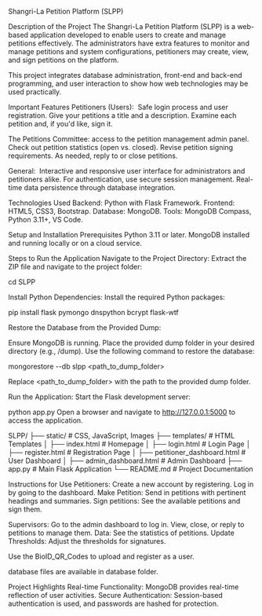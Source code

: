 Shangri-La Petition Platform (SLPP)

Description of the Project
The Shangri-La Petition Platform (SLPP) is a web-based application developed to enable users to create and manage petitions effectively. The administrators have extra features to monitor and manage petitions and system configurations, petitioners may create, view, and sign petitions on the platform.

This project integrates database administration, front-end and back-end programming, and user interaction to show how web technologies may be used practically.

Important Features
Petitioners (Users): 
Safe login process and user registration.
Give your petitions a title and a description.
Examine each petition and, if you'd like, sign it.

The Petitions Committee:
access to the petition management admin panel.
Check out petition statistics (open vs. closed).
Revise petition signing requirements.
As needed, reply to or close petitions.

General: 
Interactive and responsive user interface for administrators and petitioners alike.
For authentication, use secure session management.
Real-time data persistence through database integration.

Technologies Used
Backend: Python with Flask Framework.
Frontend: HTML5, CSS3, Bootstrap.
Database: MongoDB.
Tools: MongoDB Compass, Python 3.11+, VS Code.

Setup and Installation
Prerequisites
Python 3.11 or later.
MongoDB installed and running locally or on a cloud service.

Steps to Run the Application
Navigate to the Project Directory: Extract the ZIP file and navigate to the project folder:

cd SLPP

Install Python Dependencies: Install the required Python packages:

pip install flask pymongo dnspython bcrypt flask-wtf

Restore the Database from the Provided Dump:

Ensure MongoDB is running.
Place the provided dump folder in your desired directory (e.g., /dump).
Use the following command to restore the database:

mongorestore --db slpp <path_to_dump_folder>

Replace <path_to_dump_folder> with the path to the provided dump folder.

Run the Application: Start the Flask development server:

python app.py
Open a browser and navigate to http://127.0.0.1:5000 to access the application.

SLPP/
├── static/                # CSS, JavaScript, Images
├── templates/             # HTML Templates
│   ├── index.html         # Homepage
│   ├── login.html         # Login Page
│   ├── register.html      # Registration Page
│   ├── petitioner_dashboard.html  # User Dashboard
│   ├── admin_dashboard.html       # Admin Dashboard
├── app.py                 # Main Flask Application
└── README.md              # Project Documentation

Instructions for Use
Petitioners:
Create a new account by registering.
Log in by going to the dashboard.
Make Petition: Send in petitions with pertinent headings and summaries.
Sign petitions: See the available petitions and sign them.

Supervisors:
Go to the admin dashboard to log in.
View, close, or reply to petitions to manage them.
Data: See the statistics of petitions.
Update Thresholds: Adjust the thresholds for signatures.

Use the BioID_QR_Codes to upload and register as a user.

database files are available in database folder.


Project Highlights
Real-time Functionality: MongoDB provides real-time reflection of user activities.
Secure Authentication: Session-based authentication is used, and passwords are hashed for protection.



